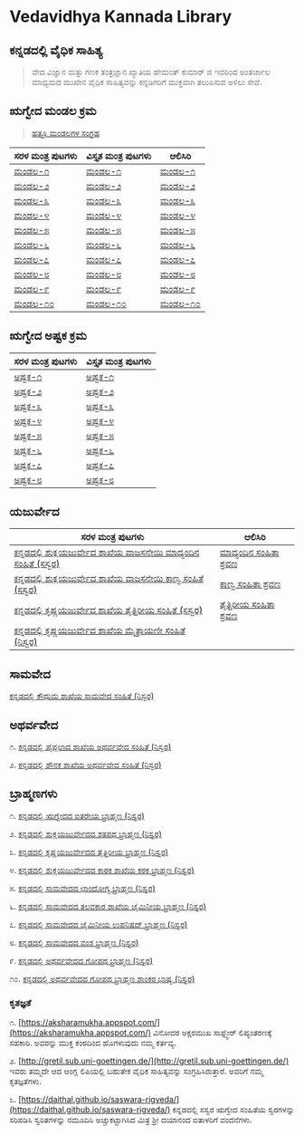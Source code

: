 # Vedavidhya Kannada Library

## ಕನ್ನಡದಲ್ಲಿ ವೈಧಿಕ ಸಾಹಿತ್ಯ
> ವೇದ ವಿಜ್ಞಾನ ಮತ್ತು ಗಣಕ ತಂತ್ರಜ್ಞಾನ ಖ್ಯಾತಿಯ ಹೇಮಂತ್ ಕುಮಾರ್ ಜಿ ಇವರಿಂದ ಅಂತರ್ಜಾಲ ಮಾಧ್ಯಮದ ಮುಖೇನ ವೈಧಿಕ ಸಾಹಿತ್ಯವನ್ನು ಕನ್ನಡಿಗರಿಗೆ ಮುಕ್ತವಾಗಿ ತಲುಪಿಸುವ ಅಳಿಲು ಸೇವೆ.

## ಋಗ್ವೇದ ಮಂಡಲ ಕ್ರಮ

> [ಹತ್ತೂ ಮಂಡಲಗಳ ಸಂಗ್ರಹ](Rigveda/Mandala/Mandalas-1-10-kannada(Simple).html)
 
|ಸರಳ ಮಂತ್ರ ಪುಟಗಳು | ವಿಸ್ತೃತ ಮಂತ್ರ ಪುಟಗಳು | ಆಲಿಸಿರಿ  |
| ----------- | ----------- | ----------- |
|[ಮಂಡಲ-೧](Rigveda/Mandala/Mandala-1-kannada(Simple).html) | [ಮಂಡಲ-೧](Rigveda/Mandala/Mandala-1-kannada(Detail).html) | [ಮಂಡಲ-೧](https://www.aurobindo.ru/workings/matherials/rigveda/audio_01.htm) |
|[ಮಂಡಲ-೨](Rigveda/Mandala/Mandala-2-kannada(Simple).html) | [ಮಂಡಲ-೨](Rigveda/Mandala/Mandala-2-kannada(Detail).html) | [ಮಂಡಲ-೨](https://www.aurobindo.ru/workings/matherials/rigveda/audio_02.htm) |
|[ಮಂಡಲ-೩](Rigveda/Mandala/Mandala-3-kannada(Simple).html) | [ಮಂಡಲ-೩](Rigveda/Mandala/Mandala-3-kannada(Detail).html) | [ಮಂಡಲ-೩](https://www.aurobindo.ru/workings/matherials/rigveda/audio_03.htm) |
|[ಮಂಡಲ-೪](Rigveda/Mandala/Mandala-4-kannada(Simple).html) | [ಮಂಡಲ-೪](Rigveda/Mandala/Mandala-4-kannada(Detail).html) | [ಮಂಡಲ-೪](https://www.aurobindo.ru/workings/matherials/rigveda/audio_04.htm) |
|[ಮಂಡಲ-೫](Rigveda/Mandala/Mandala-5-kannada(Simple).html) | [ಮಂಡಲ-೫](Rigveda/Mandala/Mandala-5-kannada(Detail).html) | [ಮಂಡಲ-೫](https://www.aurobindo.ru/workings/matherials/rigveda/audio_05.htm) |
|[ಮಂಡಲ-೬](Rigveda/Mandala/Mandala-6-kannada(Simple).html) | [ಮಂಡಲ-೬](Rigveda/Mandala/Mandala-6-kannada(Detail).html) | [ಮಂಡಲ-೬](https://www.aurobindo.ru/workings/matherials/rigveda/audio_06.htm) |
|[ಮಂಡಲ-೭](Rigveda/Mandala/Mandala-7-kannada(Simple).html) | [ಮಂಡಲ-೭](Rigveda/Mandala/Mandala-7-kannada(Detail).html) | [ಮಂಡಲ-೭](https://www.aurobindo.ru/workings/matherials/rigveda/audio_07.htm) |
|[ಮಂಡಲ-೮](Rigveda/Mandala/Mandala-8-kannada(Simple).html) | [ಮಂಡಲ-೮](Rigveda/Mandala/Mandala-8-kannada(Detail).html) | [ಮಂಡಲ-೮](https://www.aurobindo.ru/workings/matherials/rigveda/audio_08.htm) |
|[ಮಂಡಲ-೯](Rigveda/Mandala/Mandala-9-kannada(Simple).html) | [ಮಂಡಲ-೯](Rigveda/Mandala/Mandala-9-kannada(Detail).html) | [ಮಂಡಲ-೯](https://www.aurobindo.ru/workings/matherials/rigveda/audio_09.htm) |
|[ಮಂಡಲ-೧೦](Rigveda/Mandala/Mandala-10-kannada(Simple).html) | [ಮಂಡಲ-೧೦](Rigveda/Mandala/Mandala-10-kannada(Detail).html) | [ಮಂಡಲ-೧೦](https://www.aurobindo.ru/workings/matherials/rigveda/audio_10.htm) |

## ಋಗ್ವೇದ ಅಷ್ಟಕ ಕ್ರಮ

|ಸರಳ ಮಂತ್ರ ಪುಟಗಳು | ವಿಸ್ತೃತ ಮಂತ್ರ ಪುಟಗಳು |
| ----------- | ----------- |
|[ಅಷ್ಟಕ-೧](Rigveda/Ashtaka/Ashtaka-1-kannada(Simple).html) | [ಅಷ್ಟಕ-೧](Rigveda/Ashtaka/Ashtaka-1-kannada(Detail).html) |
|[ಅಷ್ಟಕ-೨](Rigveda/Ashtaka/Ashtaka-2-kannada(Simple).html) | [ಅಷ್ಟಕ-೨](Rigveda/Ashtaka/Ashtaka-2-kannada(Detail).html) |
|[ಅಷ್ಟಕ-೩](Rigveda/Ashtaka/Ashtaka-3-kannada(Simple).html) | [ಅಷ್ಟಕ-೩](Rigveda/Ashtaka/Ashtaka-3-kannada(Detail).html) |
|[ಅಷ್ಟಕ-೪](Rigveda/Ashtaka/Ashtaka-4-kannada(Simple).html) | [ಅಷ್ಟಕ-೪](Rigveda/Ashtaka/Ashtaka-4-kannada(Detail).html) |
|[ಅಷ್ಟಕ-೫](Rigveda/Ashtaka/Ashtaka-5-kannada(Simple).html) | [ಅಷ್ಟಕ-೫](Rigveda/Ashtaka/Ashtaka-5-kannada(Detail).html) |
|[ಅಷ್ಟಕ-೬](Rigveda/Ashtaka/Ashtaka-6-kannada(Simple).html) | [ಅಷ್ಟಕ-೬](Rigveda/Ashtaka/Ashtaka-6-kannada(Detail).html) |
|[ಅಷ್ಟಕ-೭](Rigveda/Ashtaka/Ashtaka-7-kannada(Simple).html) | [ಅಷ್ಟಕ-೭](Rigveda/Ashtaka/Ashtaka-7-kannada(Detail).html) |
|[ಅಷ್ಟಕ-೮](Rigveda/Ashtaka/Ashtaka-8-kannada(Simple).html) | [ಅಷ್ಟಕ-೮](Rigveda/Ashtaka/Ashtaka-8-kannada(Detail).html) |

## ಯಜುರ್ವೇದ

|ಸರಳ ಮಂತ್ರ ಪುಟಗಳು | ಆಲಿಸಿರಿ |
| ----------- | ----------- |
|[ಕನ್ನಡದಲ್ಲಿ ಶುಕ್ಲಯಜುರ್ವೇದ ಶಾಖೆಯ ವಾಜಸನೇಯಿ ಮಾಧ್ಯಂದಿನ ಸಂಹಿತೆ (ಸಸ್ವರ)](Yajurveda/Shukla-Yajurveda-Maadhyandina-Samhita.html) | [ಮಾಧ್ಯಂದಿನ  ಸಂಹಿತಾ ಶ್ರವಣ](http://vedicheritage.gov.in/hi/samhitas/yajurveda/vajasneyi-madhyandina-samhita/) |
|[ಕನ್ನಡದಲ್ಲಿ ಶುಕ್ಲಯಜುರ್ವೇದ ಶಾಖೆಯ ವಾಜಸನೇಯಿ ಕಾಣ್ವ ಸಂಹಿತೆ (ಸಸ್ವರ)](Yajurveda/Shukla-Yajurveda-Kaanva-Samhita.html) | [ಕಾಣ್ವ  ಸಂಹಿತಾ ಶ್ರವಣ](http://vedicheritage.gov.in/samhitas/yajurveda/vajasaneyi-kanva-samhita/) |
|[ಕನ್ನಡದಲ್ಲಿ ಕೃಷ್ಣಯಜುರ್ವೇದ ಶಾಖೆಯ ತೈತ್ತಿರೀಯ  ಸಂಹಿತೆ (ಸಸ್ವರ)](Yajurveda/Krishna-Yajurveda-Taittiriya-Samhita.html) | [ತೈತ್ತಿರೀಯ  ಸಂಹಿತಾ ಶ್ರವಣ](http://vedicheritage.gov.in/samhitas/yajurveda/krishna-yajurveda/taittiriya-samhita/) |
|[ಕನ್ನಡದಲ್ಲಿ ಕೃಷ್ಣಯಜುರ್ವೇದ ಶಾಖೆಯ ಮೈತ್ರಾಯಣೀ ಸಂಹಿತೆ (ನಿಸ್ವರ)](Yajurveda/Krishna-Yajurveda-Maitrayani-Samhita.html) |

## ಸಾಮವೇದ

[ಕನ್ನಡದಲ್ಲಿ ಕೌಥುಮ ಶಾಖೆಯ ಸಾಮವೇದ ಸಂಹಿತೆ (ನಿಸ್ವರ)](Saama/Saama-Kauthuma-Samhita.html)

## ಅಥರ್ವವೇದ

೧. [ಕನ್ನಡದಲ್ಲಿ ಪೈಪ್ಪಲಾದ ಶಾಖೆಯ ಅಥರ್ವವೇದ ಸಂಹಿತೆ (ನಿಸ್ವರ)](Atharva/Atharva-Paippalaada-Samhita-Niswara.html)

೨. [ಕನ್ನಡದಲ್ಲಿ ಶೌನಕ ಶಾಖೆಯ ಅಥರ್ವವೇದ ಸಂಹಿತೆ (ನಿಸ್ವರ)](Atharva/Atharva-Shaunaka-Samhita-Niswara.html)

## ಬ್ರಾಹ್ಮಣಗಳು

೧. [ಕನ್ನಡದಲ್ಲಿ ಋಗ್ವೇದದ ಐತರೇಯ ಬ್ರಾಹ್ಮಣ (ನಿಸ್ವರ)](Brahmanas/Aitareya_Brahmana_Kannada.html)

೨. [ಕನ್ನಡದಲ್ಲಿ ಶುಕ್ಲಯಜುರ್ವೇದದ ಶತಪಥ ಬ್ರಾಹ್ಮಣ (ನಿಸ್ವರ)](Brahmanas/Shatapatha_Brahmana_Kannada.html)

೩. [ಕನ್ನಡದಲ್ಲಿ ಕೃಷ್ಣಯಜುರ್ವೇದದ ತೈತ್ತಿರೀಯ ಬ್ರಾಹ್ಮಣ (ನಿಸ್ವರ)](Brahmanas/Taittiriya_Brahmana_Kannada.html)

೪. [ಕನ್ನಡದಲ್ಲಿ ಶುಕ್ಲಯಜುರ್ವೇದದ ಕಾಠಕ ಶಾಖೆಯ ಕಠಕ ಬ್ರಾಹ್ಮಣ (ನಿಸ್ವರ)](Brahmanas/Kataka_Brahmana_Kannada.html)

೫. [ಕನ್ನಡದಲ್ಲಿ ಸಾಮವೇದದ ಛಾಂದೋಗ್ಯ ಬ್ರಾಹ್ಮಣ (ನಿಸ್ವರ)](Brahmanas/Chandogya_Brahmana_Kannada.html)

೬. [ಕನ್ನಡದಲ್ಲಿ ಸಾಮವೇದದ ತಲವಕಾರ ಶಾಖೆಯ  ಜೈಮಿನೀಯ ಬ್ರಾಹ್ಮಣ (ನಿಸ್ವರ)](Brahmanas/Jaiminiya_Talavakara_Brahmana_Kannada.html)

೭. [ಕನ್ನಡದಲ್ಲಿ ಸಾಮವೇದದ  ಜೈಮಿನೀಯ ಉಪನಿಷದ್ ಬ್ರಾಹ್ಮಣ (ನಿಸ್ವರ)](Brahmanas/Jaiminiya_Upanishad_Brahmana_Kannada.html)

೮. [ಕನ್ನಡದಲ್ಲಿ ಸಾಮವೇದದ ವಂಶ ಬ್ರಾಹ್ಮಣ (ನಿಸ್ವರ)](Brahmanas/Vamsha_Brahmana_Kannada.html)

೯. [ಕನ್ನಡದಲ್ಲಿ ಅಥರ್ವವೇದದ ಗೋಪಥ ಬ್ರಾಹ್ಮಣ  (ನಿಸ್ವರ)](Brahmanas/Gopatha_Brahmana_Kannada.html)

೧೦. [ಕನ್ನಡದಲ್ಲಿ ಅಥರ್ವವೇದದ ಗೋಪಥ ಬ್ರಾಹ್ಮಣ ಶಾಂಕರ  ಭಾಷ್ಯ (ನಿಸ್ವರ)](Brahmanas/Gopatha_Brahmana_Shaankara_Bhashya_Kannada.html)


### ಕೃತಜ್ಞತೆ

೧. [https://aksharamukha.appspot.com/](https://aksharamukha.appspot.com/) ವಿನೋದರ ಅಕ್ಷರಮುಖ ಸಾಫ್ಟ್ವೇರ್ ಲಿಪ್ಯಂತರಣಕ್ಕೆ ಸಹಕಾರಿ. ಅವರನ್ನು ಮುಕ್ತ ಕಂಠದಿಂದ ಹೊಗಳುವುದು ನಮ್ಮ ಕರ್ತವ್ಯ.

೨. [http://gretil.sub.uni-goettingen.de/](http://gretil.sub.uni-goettingen.de/) ಇವರು ತಮ್ಮದೇ ಆದ ಆಂಗ್ಲ ಲಿಪಿಯಲ್ಲಿ ಬಹುತೇಕ ವೈಧಿಕ ಸಾಹಿತ್ಯವನ್ನು ಸಂಗ್ರಹಿಸಿರುತ್ತಾರೆ. ಅವರಿಗೆ ನಮ್ಮ ಕೃತಜ್ಞತೆಗಳು.

೩. [https://daithal.github.io/saswara-rigveda/](https://daithal.github.io/saswara-rigveda/) ಕನ್ನಡದಲ್ಲಿ ಸಸ್ವರ ಋಗ್ವೇದ ಸಂಹಿತೆಯ ಸ್ವರಗಳನ್ನು ಸರಿಪಡಿಸಿ ಸ್ವರಿತಗಳನ್ನು ನಮೂದಿಸಿ ಅಚ್ಚುಕಟ್ಟಾಗಿಸಿದ ಮಿತ್ರ ಶ್ರೀ ದಯಾನಂದ ಐತಾಳರಿಗೆ ವಂದನೆಗಳು.




